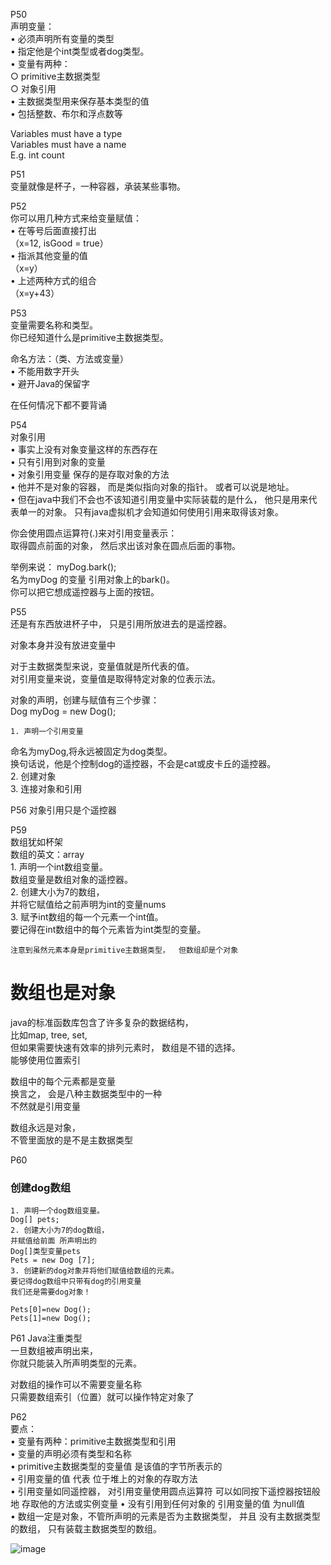 P50  
声明变量：  
	• 必须声明所有变量的类型  
	• 指定他是个int类型或者dog类型。  
	• 变量有两种：  
		○ primitive主数据类型  
		○ 对象引用  
	• 主数据类型用来保存基本类型的值   
	• 包括整数、布尔和浮点数等   
	   
	   
Variables must have a type   
Variables must have a name   
E.g. int count    
   
   
P51   
变量就像是杯子，一种容器，承装某些事物。   
   


P52   
你可以用几种方式来给变量赋值：   
	• 在等号后面直接打出   
	（x=12, isGood = true）   
	• 指派其他变量的值   
	（x=y）   
	• 上述两种方式的组合   
	（x=y+43）   
	   
	   
P53  
变量需要名称和类型。  
你已经知道什么是primitive主数据类型。  
  
  
命名方法：（类、方法或变量）  
	• 不能用数字开头  
	• 避开Java的保留字  
  
  
在任何情况下都不要背诵  

P54  
对象引用  
	• 事实上没有对象变量这样的东西存在  
	• 只有引用到对象的变量  
	• 对象引用变量 保存的是存取对象的方法  
	• 他并不是对象的容器，  而是类似指向对象的指针。  或者可以说是地址。    
	• 但在java中我们不会也不该知道引用变量中实际装载的是什么，  他只是用来代表单一的对象。  只有java虚拟机才会知道如何使用引用来取得该对象。  

你会使用圆点运算符(.)来对引用变量表示：  
取得圆点前面的对象，  然后求出该对象在圆点后面的事物。  

举例来说： myDog.bark();  
名为myDog 的变量 引用对象上的bark()。  
你可以把它想成遥控器与上面的按钮。  
  
  
P55  
还是有东西放进杯子中，  只是引用所放进去的是遥控器。  

对象本身并没有放进变量中  

对于主数据类型来说，变量值就是所代表的值。  
对引用变量来说，变量值是取得特定对象的位表示法。  

对象的声明，创建与赋值有三个步骤：  
Dog myDog = new Dog();  

	1. 声明一个引用变量  
命名为myDog,将永远被固定为dog类型。  
换句话说，他是个控制dog的遥控器，不会是cat或皮卡丘的遥控器。  
	2. 创建对象  
	3. 连接对象和引用  


P56
对象引用只是个遥控器  

P59  
数组犹如杯架  
数组的英文：array  
	1. 声明一个int数组变量。  
	数组变量是数组对象的遥控器。  
	2. 创建大小为7的数组，  
	并将它赋值给之前声明为int的变量nums  
	3.  赋予int数组的每一个元素一个int值。  
	要记得在int数组中的每个元素皆为int类型的变量。  
	
	注意到虽然元素本身是primitive主数据类型，  但数组却是个对象  
	
 # 数组也是对象  
java的标准函数库包含了许多复杂的数据结构，  
比如map, tree, set,   
但如果需要快速有效率的排列元素时，  数组是不错的选择。  
能够使用位置索引 

数组中的每个元素都是变量  
换言之， 会是八种主数据类型中的一种  
不然就是引用变量    

数组永远是对象，  
不管里面放的是不是主数据类型  

P60
 ### 创建dog数组  
	1. 声明一个dog数组变量。  
	Dog[] pets;
	2. 创建大小为7的dog数组，  
	并赋值给前面 所声明出的   
	Dog[]类型变量pets  
	Pets = new Dog [7];  
	3. 创建新的dog对象并将他们赋值给数组的元素。  
	要记得dog数组中只带有dog的引用变量  
	我们还是需要dog对象！  
	
	Pets[0]=new Dog();
	Pets[1]=new Dog();
	
P61
Java注重类型  
一旦数组被声明出来，  
你就只能装入所声明类型的元素。  

对数组的操作可以不需要变量名称  
只需要数组索引（位置）就可以操作特定对象了

P62  
要点：  
	• 变量有两种：primitive主数据类型和引用  
	• 变量的声明必须有类型和名称  
	• primitive主数据类型的变量值 是该值的字节所表示的  
	• 引用变量的值 代表 位于堆上的对象的存取方法  
	• 引用变量如同遥控器，  对引用变量使用圆点运算符 可以如同按下遥控器按钮般地 存取他的方法或实例变量
	• 没有引用到任何对象的 引用变量的值 为null值  
	• 数组一定是对象，不管所声明的元素是否为主数据类型，  并且 没有主数据类型的数组，  只有装载主数据类型的数组。
	
	
![image](https://user-images.githubusercontent.com/88927644/145134444-451c5bd9-ed1c-4c68-96b7-472ff4501466.png)
